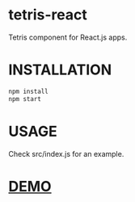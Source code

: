 # tetris-react
Tetris component for React.js apps.

# INSTALLATION  
```bash
npm install
npm start
```
# USAGE
Check src/index.js for an example.

# [DEMO](https://pridestalkerr.github.io/tetris-react)
